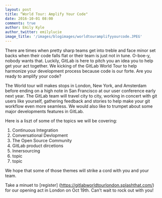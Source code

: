 ```yaml
---
layout: post
title: “World Tour: Amplify Your Code"
date: 2016-10-01 08:00
comments: true
author: Emily Kyle
author_twitter: emilylucie
image_title: '/images/blogimages/worldtouramplifyyourcode.JPEG'
---
```


There are times when pretty sharp teams get into treble and face minor set backs when their code falls flat or their team is just not in tune. O-boe-y, nobody wants that. Luckily, GitLab is here to pitch you an idea you to help get your act together. We kicking of the GitLab World Tour to help harmonize your development process because code is our forte.  Are you ready to amplify your code?

The World tour will makes stops in London, New York, and Amsterdam before ending on a high note in San Francisco at our user conference early next year. The GitLab team will travel city to city, working in concert with git users like yourself, gathering feedback and stories to help make your git workflow even more seamless. We would also like to trumpet about some major developments features in GitLab. 

Here is a liszt of some of the topics we will be covering: 
1. Continuous Integration
2. Conversational Devlopment 
3. The Open Source Community
4. GitLab product dircetions
5. Innersourcing
6. topic
7. topic

We hope that some of those themes will strike a cord with you and your team.

Take a minuet to [register] (https://gitlabworldtourlondon.splashthat.com/) for our opening act in London on Oct 19th. Can't wait to rock out with you!